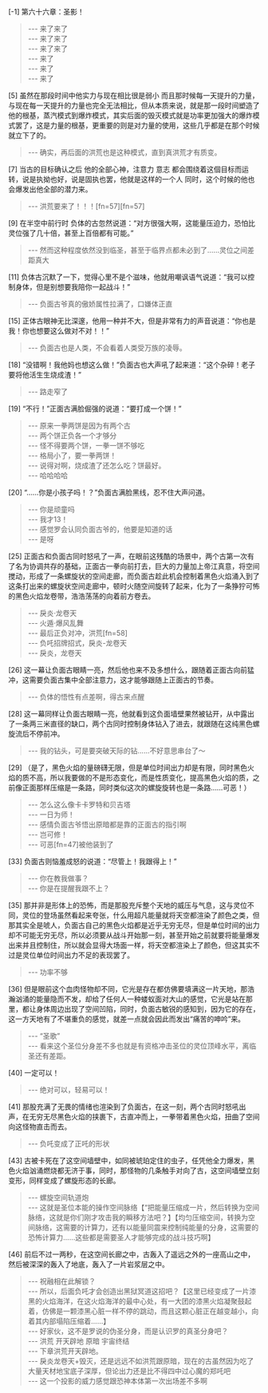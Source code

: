 
[-1] 第六十六章：圣影！
>--- 来了来了<br>
>--- 来了来了<br>
>--- 来了来了<br>
>--- 来了<br>
>--- 来了<br>
>--- 来了<br>

[5] 虽然在那段时间中他实力与现在相比很是弱小 而且那时候每一天提升的力量，与现在每一天提升的力量也完全无法相比，但从本质来说，就是那一段时间塑造了他的根基，蒸汽模式到爆炸模式，其实后面的毁灭模式就是功率更加强大的爆炸模式罢了，这是力量的根基，更重要的则是对力量的使用，这些几乎都是在那个时候就立下了的。
>--- 确实，再后面的洪荒也是这种模式，直到真洪荒才有质变。<br>

[7] 当古的目标确认之后 他的全部心神，注意力 意志 都会围绕着这個目标而运转，说是执拗也好，说是固执也罢，他就是这样的一个人 同时，这个时候的他也会爆发出他全部的潜力来。
>--- 洪荒要来了！！！[fn=57][fn=57]<br>

[9] 在半空中前行时 负体的古忽然说道：“对方很强大啊，这能量压迫力，恐怕比灵位强了几十倍，甚至上百倍都有可能。”
>--- 然而这种程度依然没到临圣，甚至于临界点都未必到了……灵位之间差距真大<br>

[11] 负体古沉默了一下，觉得心里不是个滋味，他就用嘲讽语气说道：“我可以控制身体，但是别想要我陪你一起战斗！”
>--- 负面古爷真的傲娇属性拉满了，口嫌体正直<br>

[15] 正体古眼神无比深邃，他用一种并不大，但是非常有力的声音说道：“你也是我！你也想要这么做对不对！！”
>--- 负面古也是人类，不会看着人类受万族的凌辱。<br>

[18] “没错啊！我他妈也想这么做！”负面古也大声吼了起来道：“这个杂碎！老子要将他活生生烧成渣！”
>--- 路走窄了<br>

[19] “不行！”正面古满脸倔强的说道：“要打成一个饼！”
>--- 原来一拳两饼是因为有两个古<br>
>--- 两个饼正负各一个才够分<br>
>--- 怪不得要两个饼，一拳一饼不够吃<br>
>--- 格局小了，要一拳两饼！<br>
>--- 说得对啊，烧成渣了还怎么吃？饼最好。<br>
>--- 哈哈哈哈<br>

[20] “……你是小孩子吗！？”负面古满脸黑线，忍不住大声问道。
>--- 你是顽童吗<br>
>--- 我才13！<br>
>--- 感觉罗会认同负面古爷的，他要是知道的话<br>
>--- 是呀<br>

[25] 正面古和负面古同时怒吼了一声，在眼前这残酷的场景中，两个古第一次有了名为协调共存的基础，正面古一拳向前打去，巨大的力量加上帝江真意，将空间搅动，形成了一条螺旋状的空间走廊，而负面古趁此机会控制着黑色火焰涌入到了这条打出来的螺旋状空间走廊中，顿时火随空间旋转了起来，化为了一条狰狞可怖的黑色火焰龙卷带，浩浩荡荡的向着前方卷去。
>--- 戾炎·龙卷天<br>
>--- 火遁·爆风乱舞<br>
>--- 最后正负对冲，洪荒[fn=58]<br>
>--- 负吒招牌招式，戾炎-龙卷天<br>
>--- 戾炎，龙卷天<br>

[26] 这一幕让负面古眼睛一亮，然后他也来不及多想什么，跟随着正面古向前猛冲，这需要负面古集中全部注意力，这才能够跟随上正面古的节奏。
>--- 负体的悟性有点差啊，得古来点醒<br>

[28] 这一幕同样让负面古眼睛一亮，他就看到这负面墙壁果然被钻开，从中露出了一条两三米直径的缺口，两个古同时控制身体钻入了进去，就跟随在这纯黑色螺旋流后不停前冲。
>--- 我的钻头，可是要突破天际的钻……不好意思串台了～<br>

[29] （是了，黑色火焰的量磅礴无限，但是单位时间出力却是有限，同时黑色火焰的质不高，所以我要做的不是形态变化，而是性质变化，提高黑色火焰的质，之前像正面那样压缩是一条路，同时类似这次的螺旋旋转也是一条路……可恶！）
>--- 怎么这么像卡卡罗特和贝吉塔<br>
>--- 一日为师！<br>
>--- 感情负面古爷悟出原暗都是靠的正面古的指引啊<br>
>--- 岂可修！<br>
>--- 可恶[fn=47]被他装到了<br>

[33] 负面古则恼羞成怒的说道：“尽管上！我跟得上！”
>--- 你在教我做事？<br>
>--- 你是在提醒我跟不上？<br>

[35] 那并非是形体上的恐怖，而是那股充斥整个天地的威压与气息，这与灵位不同，灵位的登场虽然看起来夸张，什么用超凡能量就将天空都渲染了颜色之类，但那其实全是唬人，负面古自己的黑色火焰都是近乎无穷无尽，但是单位时间的出力却不可能无穷无尽，所以必须要从战斗开始那一刻，甚至开始之前就要将能量爆发出来并且控制住，所以就会显得大场面一样，将天空都渲染上了颜色，但这其实不过是灵位单位时间出力不足的表现罢了。
>--- 功率不够<br>

[36] 但是眼前这个血肉怪物却不同，它光是存在都仿佛要填满这一片天地，那浩瀚汹涌的能量隐而不发，却给了任何人一种蝼蚁面对大山的感觉，它光是站在那里，都让身体周边出现了空间凹陷，同时，负面古敏锐的感知到，因为它的存在，这一方天地有了不堪重负的感觉，就差一点就会因此而发出“痛苦的呻吟”来。
>--- “圣歌”<br>
>--- 看来这个圣位分身差不多也就是有资格冲击圣位的灵位顶峰水平，离临圣还有差距。<br>

[40] 一定可以！
>--- 绝对可以，轻易可以！<br>

[41] 那股充满了无畏的情绪也渲染到了负面古，在这一刻，两个古同时怒吼出声，在无穷无尽黑色火焰的挟裹下，古直冲而上，一拳带着黑色火焰，扭曲了空间向这怪物直击而去。
>--- 负吒变成了正吒的形状<br>

[43] 古被卡死在了这空间墙壁中，如同被琥珀定住的虫子，任凭他全力爆发，黑色火焰汹涌燃烧都无济于事，同时，那怪物的几条触手对向了古，这空间墙壁立刻变形，同样变成了螺旋形态的长廊。
>--- 螺旋空间轨道炮<br>
>--- 这就是圣位本能的操作空间脉络【“把能量压缩成一片，然后转换为空间脉络，这就是你们刚才攻击我的瞬移方法吧？】【均匀压缩空间，转换为空间脉络，这需要的计算力，还有以能量同震来控制纯能量的分身，这需要的恐怖计算力……这些都是需要圣人才能够完成的战斗技巧啊】<br>

[46] 前后不过一两秒，在这空间长廊之中，古轰入了遥远之外的一座高山之中，然后被深深的轰入了地底，轰入了一片岩浆层之中。
>--- 祝融相在此解锁？<br>
>--- 所以，后面负吒才会创造出黑狱冥道这招吧？【这里已经变成了一片漆黑的火焰海洋，在这火焰海洋的最中心处，有一大团的漆黑火焰凝聚鼓起着，仿佛是一颗漆黑心脏一样不停的跳动，而且这颗心脏正在越变越小，向着其内部塌陷压缩着……】<br>
>--- 好家伙，这不是罗说的伪圣分身，而是认识罗的真圣分身吧？<br>
>--- 洪荒 开天辟地
原暗 宇宙终结<br>
>--- 下章洪荒开天辟地。<br>
>--- 戾炎龙卷天+毁灭，还是远远不如洪荒跟原暗，现在的古虽然因为吃了大量天材地宝底子深厚，但论出力还是比不得四中过心魔的郑吒吧<br>
>--- 这一个投影的威力感觉跟恐神本体第一次出场差不多啊<br>
